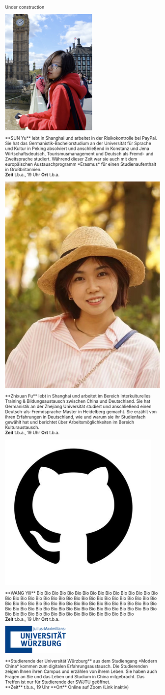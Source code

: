 Under construction

<div class="row">
  <img class="img-left" src="images/img_sunyu.png"/>

  <p class="text-right" markdown="1">
**SUN Yu** lebt in Shanghai und arbeitet in der Risikokontrolle bei PayPal. Sie hat das Germanistik-Bachelorstudium an der Universität für Sprache und Kultur in Peking absolviert und anschließend in Konstanz und Jena Wirtschaftsdeutsch, Tourismusmanagement und Deutsch als Fremd- und Zweitsprache studiert. Während dieser Zeit war sie auch mit dem europäischen Austauschprogramm *Erasmus* für einen Studienaufenthalt in Großbritannien. 
  <br>
  <b>Zeit</b> t.b.a., 19 Uhr <b>Ort</b> t.b.a.
  </p>
</div>

<div class="row">
  <img class="img-left" src="images/img_flora.jpg"/>

  <p class="text-right" markdown="1">
**Zhixuan Fu** lebt in Shanghai und arbeitet im Bereich Interkulturelles Training & Bildungsaustausch zwischen China und Deutschland. Sie hat Germanistik an der Zhejiang Universität studiert und anschließend einen Deutsch-als-Fremdsprache-Master in Heidelberg gemacht. Sie erzählt von ihren Erfahrungen in Deutschland, wie und warum sie ihr Studienfach gewählt hat und berichtet über Arbeitsmöglichkeiten im Bereich Kulturaustausch.
  <br>
  <b>Zeit</b> t.b.a., 19 Uhr <b>Ort</b> t.b.a.
  </p>
</div>

<div class="row">
  <img class="img-left" src="images/dummy.jpeg"/>

  <p class="text-right" markdown="1">
**WANG Yili** Bio Bio Bio Bio Bio Bio Bio Bio Bio Bio Bio Bio Bio Bio Bio Bio Bio Bio Bio Bio Bio Bio Bio Bio Bio Bio Bio Bio Bio Bio Bio Bio Bio Bio Bio Bio Bio Bio Bio Bio Bio Bio Bio Bio Bio Bio Bio Bio Bio Bio Bio Bio Bio Bio Bio Bio Bio Bio Bio Bio Bio Bio Bio Bio Bio Bio Bio Bio Bio Bio Bio Bio Bio Bio Bio Bio Bio Bio Bio Bio Bio Bio Bio Bio Bio Bio Bio Bio Bio Bio Bio Bio Bio 
  <br>
  <b>Zeit</b> t.b.a., 19 Uhr <b>Ort</b> t.b.a.
  </p>
</div>

<div class="row">

<img src="images/logo-uni-wuerzburg.png" class="img-left" />

<p class="text-right" markdown="1">
**Studierende der Universität Würzburg** aus dem Studiengang *Modern China* kommen zum digitalen Erfahrungsaustausch. Die Studierenden zeigen Ihnen ihren Campus und erzählen von ihrem Leben. Sie haben auch Fragen an Sie und das Leben und Studium in China mitgebracht. Das Treffen ist nur für Studierende der SWJTU geöffnet. 
<br>
**Zeit** t.b.a., 19 Uhr **Ort** Online auf Zoom (Link inaktiv)
</p>

</div>